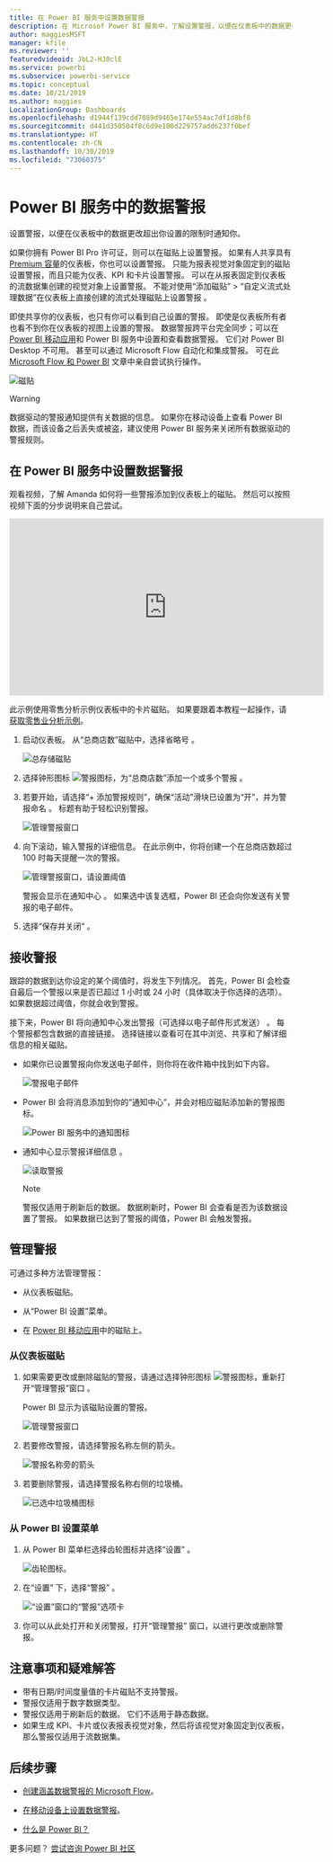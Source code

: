 ```yaml
---
title: 在 Power BI 服务中设置数据警报
description: 在 Microsof Power BI 服务中，了解设置警报，以便在仪表板中的数据更改超出你设置的限制时通知你。
author: maggiesMSFT
manager: kfile
ms.reviewer: ''
featuredvideoid: JbL2-HJ8clE
ms.service: powerbi
ms.subservice: powerbi-service
ms.topic: conceptual
ms.date: 10/21/2019
ms.author: maggies
LocalizationGroup: Dashboards
ms.openlocfilehash: d1944f139cdd7089d9465e174e554ac7df1d8bf8
ms.sourcegitcommit: d441d350504f8c6d9e100d229757add6237f0bef
ms.translationtype: HT
ms.contentlocale: zh-CN
ms.lasthandoff: 10/30/2019
ms.locfileid: "73060375"
---
```

# <a name="data-alerts-in-the-power-bi-service"></a>Power BI 服务中的数据警报

设置警报，以便在仪表板中的数据更改超出你设置的限制时通知你。

如果你拥有 Power BI Pro 许可证，则可以在磁贴上设置警报。 如果有人共享具有 [Premium 容量](service-premium-what-is.md)的仪表板，你也可以设置警报。 只能为报表视觉对象固定到的磁贴设置警报，而且只能为仪表、KPI 和卡片设置警报。 可以在从报表固定到仪表板的流数据集创建的视觉对象上设置警报。 不能对使用“添加磁贴” > “自定义流式处理数据”在仪表板上直接创建的流式处理磁贴上设置警报   。

即使共享你的仪表板，也只有你可以看到自己设置的警报。 即使是仪表板所有者也看不到你在仪表板的视图上设置的警报。 数据警报跨平台完全同步；可以在 [Power BI 移动应用](consumer/mobile/mobile-set-data-alerts-in-the-mobile-apps.md)和 Power BI 服务中设置和查看数据警报。 它们对 Power BI Desktop 不可用。 甚至可以通过 Microsoft Flow 自动化和集成警报。 可在此 [Microsoft Flow 和 Power BI](service-flow-integration.md) 文章中亲自尝试执行操作。

![磁贴](media/service-set-data-alerts/powerbi-alert-types-new.png)

> [!WARNING]
> 数据驱动的警报通知提供有关数据的信息。 如果你在移动设备上查看 Power BI 数据，而该设备之后丢失或被盗，建议使用 Power BI 服务来关闭所有数据驱动的警报规则。

## <a name="set-data-alerts-in-the-power-bi-service"></a>在 Power BI 服务中设置数据警报

观看视频，了解 Amanda 如何将一些警报添加到仪表板上的磁贴。 然后可以按照视频下面的分步说明来自己尝试。

<iframe width="560" height="315" src="https://www.youtube.com/embed/JbL2-HJ8clE" frameborder="0" allowfullscreen></iframe>

此示例使用零售分析示例仪表板中的卡片磁贴。 如果要跟着本教程一起操作，请[获取零售业分析示例](sample-retail-analysis.md#get-the-content-pack-for-this-sample)。

1. 启动仪表板。 从“总商店数”磁贴中，选择省略号  。

   ![总存储磁贴](media/service-set-data-alerts/powerbi-card.png)

1. 选择钟形图标 ![警报图标](media/service-set-data-alerts/power-bi-bell-icon.png)，为“总商店数”添加一个或多个警报  。

1. 若要开始，请选择“+ 添加警报规则”，确保“活动”滑块已设置为“开”，并为警报命名    。 标题有助于轻松识别警报。

   ![管理警报窗口](media/service-set-data-alerts/powerbi-alert-title.png)

1. 向下滚动，输入警报的详细信息。  在此示例中，你将创建一个在总商店数超过 100 时每天提醒一次的警报。

   ![管理警报窗口，请设置阈值](media/service-set-data-alerts/power-bi-set-alert-details.png)

    警报会显示在通知中心  。 如果选中该复选框，Power BI 还会向你发送有关警报的电子邮件。

1. 选择“保存并关闭”  。

## <a name="receiving-alerts"></a>接收警报

跟踪的数据到达你设定的某个阈值时，将发生下列情况。 首先，Power BI 会检查自最后一个警报以来是否已超过 1 小时或 24 小时（具体取决于你选择的选项）。 如果数据超过阈值，你就会收到警报。

接下来，Power BI 将向通知中心发出警报（可选择以电子邮件形式发送）  。 每个警报都包含数据的直接链接。 选择链接以查看可在其中浏览、共享和了解详细信息的相关磁贴。  

* 如果你已设置警报向你发送电子邮件，则你将在收件箱中找到如下内容。

   ![警报电子邮件](media/service-set-data-alerts/powerbi-alerts-email.png)

* Power BI 会将消息添加到你的“通知中心”，并会对相应磁贴添加新的警报图标。 

   ![Power BI 服务中的通知图标](media/service-set-data-alerts/powerbi-alert-notifications.png)

* 通知中心显示警报详细信息  。

    ![读取警报](media/service-set-data-alerts/powerbi-alert-notification.png)

   > [!NOTE]
   > 警报仅适用于刷新后的数据。 数据刷新时，Power BI 会查看是否为该数据设置了警报。 如果数据已达到了警报的阈值，Power BI 会触发警报。

## <a name="managing-alerts"></a>管理警报

可通过多种方法管理警报：

* 从仪表板磁贴。

* 从“Power BI 设置”菜单。

* 在 [Power BI 移动应用](consumer/mobile/mobile-set-data-alerts-in-the-mobile-apps.md)中的磁贴上。

### <a name="from-the-dashboard-tile"></a>从仪表板磁贴

1. 如果需要更改或删除磁贴的警报，请通过选择钟形图标 ![警报图标](media/service-set-data-alerts/power-bi-bell-icon.png)，重新打开“管理警报”窗口  。

    Power BI 显示为该磁贴设置的警报。

    ![管理警报窗口](media/service-set-data-alerts/powerbi-see-alerts.png)

1. 若要修改警报，请选择警报名称左侧的箭头。

    ![警报名称旁的箭头](media/service-set-data-alerts/powerbi-see-alerts-arrow.png)

1. 若要删除警报，请选择警报名称右侧的垃圾桶。

      ![已选中垃圾桶图标](media/service-set-data-alerts/powerbi-see-alerts-delete.png)

### <a name="from-the-power-bi-settings-menu"></a>从 Power BI 设置菜单

1. 从 Power BI 菜单栏选择齿轮图标并选择“设置”  。

    ![齿轮图标](media/service-set-data-alerts/powerbi-gear-icon.png)。

1. 在“设置”  下，选择“警报”  。

    ![“设置”窗口的“警报”选项卡](media/service-set-data-alerts/powerbi-alert-settings.png)

1. 你可以从此处打开和关闭警报，打开“管理警报”  窗口，以进行更改或删除警报。

## <a name="considerations-and-troubleshooting"></a>注意事项和疑难解答

* 带有日期/时间度量值的卡片磁贴不支持警报。
* 警报仅适用于数字数据类型。
* 警报仅适用于刷新后的数据。 它们不适用于静态数据。
* 如果生成 KPI、卡片或仪表报表视觉对象，然后将该视觉对象固定到仪表板，那么警报仅适用于流数据集。


## <a name="next-steps"></a>后续步骤

* [创建涵盖数据警报的 Microsoft Flow](service-flow-integration.md)。

* [在移动设备上设置数据警报](consumer/mobile/mobile-set-data-alerts-in-the-mobile-apps.md)。

* [什么是 Power BI？](fundamentals/power-bi-overview.md)

更多问题？ [尝试咨询 Power BI 社区](http://community.powerbi.com/)
